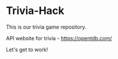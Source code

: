 # Trivia-Hack

This is our trivia game repository. 

API website for trivia - https://opentdb.com/

Let's get to work! 
